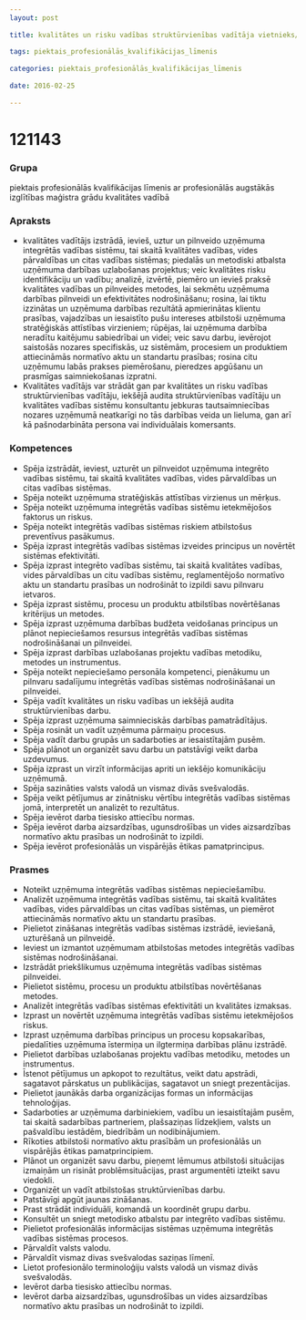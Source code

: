 ```yaml
---
layout: post
    
title: kvalitātes un risku vadības struktūrvienības vadītāja vietnieks/ direktora vietnieks
    
tags: piektais_profesionālās_kvalifikācijas_līmenis
    
categories: piektais_profesionālās_kvalifikācijas_līmenis
    
date: 2016-02-25
    
---
```

# 121143

### Grupa
piektais profesionālās kvalifikācijas līmenis ar profesionālās augstākās izglītības maģistra grādu kvalitātes vadībā

### Apraksts

* kvalitātes vadītājs izstrādā, ievieš, uztur un pilnveido uzņēmuma integrētās vadības sistēmu, tai skaitā kvalitātes vadības, vides pārvaldības un citas vadības sistēmas; piedalās un metodiski atbalsta uzņēmuma darbības uzlabošanas projektus; veic kvalitātes risku identifikāciju un vadību; analizē, izvērtē, piemēro un ievieš praksē kvalitātes vadības un pilnveides metodes, lai sekmētu uzņēmuma darbības pilnveidi un efektivitātes nodrošināšanu; rosina, lai tiktu izzinātas un uzņēmuma darbības rezultātā apmierinātas klientu prasības, vajadzības un iesaistīto pušu intereses atbilstoši uzņēmuma stratēģiskās attīstības virzieniem; rūpējas, lai uzņēmuma darbība neradītu kaitējumu sabiedrībai un videi; veic savu darbu, ievērojot saistošās nozares specifiskās, uz sistēmām, procesiem un produktiem attiecināmās normatīvo aktu un standartu prasības; rosina citu uzņēmumu labās prakses piemērošanu, pieredzes apgūšanu un prasmīgas saimniekošanas izpratni.
* Kvalitātes vadītājs var strādāt gan par kvalitātes un risku vadības struktūrvienības vadītāju, iekšējā audita struktūrvienības vadītāju un kvalitātes vadības sistēmu konsultantu jebkuras tautsaimniecības nozares uzņēmumā neatkarīgi no tās darbības veida un lieluma, gan arī kā pašnodarbināta persona vai individuālais komersants.

### Kompetences

* Spēja izstrādāt, ieviest, uzturēt un pilnveidot uzņēmuma integrēto vadības sistēmu, tai skaitā kvalitātes vadības, vides pārvaldības un citas vadības sistēmas.
* Spēja noteikt uzņēmuma stratēģiskās attīstības virzienus un mērķus.
* Spēja noteikt uzņēmuma integrētās vadības sistēmu ietekmējošos faktorus un riskus.
* Spēja noteikt integrētās vadības sistēmas riskiem atbilstošus preventīvus pasākumus.
* Spēja izprast integrētās vadības sistēmas izveides principus un novērtēt sistēmas efektivitāti.
* Spēja izprast integrēto vadības sistēmu, tai skaitā kvalitātes vadības, vides pārvaldības un citu vadības sistēmu, reglamentējošo normatīvo aktu un standartu prasības un nodrošināt to izpildi savu pilnvaru ietvaros.
* Spēja izprast sistēmu, procesu un produktu atbilstības novērtēšanas kritērijus un metodes.
* Spēja izprast uzņēmuma darbības budžeta veidošanas principus un plānot nepieciešamos resursus integrētās vadības sistēmas nodrošināšanai un pilnveidei.
* Spēja izprast darbības uzlabošanas projektu vadības metodiku, metodes un instrumentus.
* Spēja noteikt nepieciešamo personāla kompetenci, pienākumu un pilnvaru sadalījumu integrētās vadības sistēmas nodrošināšanai un pilnveidei.
* Spēja vadīt kvalitātes un risku vadības un iekšējā audita struktūrvienības darbu.
* Spēja izprast uzņēmuma saimnieciskās darbības pamatrādītājus.
* Spēja rosināt un vadīt uzņēmuma pārmaiņu procesus.
* Spēja vadīt darbu grupās un sadarboties ar iesaistītajām pusēm.
* Spēja plānot un organizēt savu darbu un patstāvīgi veikt darba uzdevumus.
* Spēja izprast un virzīt informācijas apriti un iekšējo komunikāciju uzņēmumā.
* Spēja sazināties valsts valodā un vismaz divās svešvalodās.
* Spēja veikt pētījumus ar zinātnisku vērtību integrētās vadības sistēmas jomā, interpretēt un analizēt to rezultātus.
* Spēja ievērot darba tiesisko attiecību normas.
* Spēja ievērot darba aizsardzības, ugunsdrošības un vides aizsardzības normatīvo aktu prasības un nodrošināt to izpildi.
* Spēja ievērot profesionālās un vispārējās ētikas pamatprincipus.

### Prasmes 
* Noteikt uzņēmuma integrētās vadības sistēmas nepieciešamību.
* Analizēt uzņēmuma integrētās vadības sistēmu, tai skaitā kvalitātes vadības, vides pārvaldības un citas vadības sistēmas, un piemērot attiecināmās normatīvo aktu un standartu prasības.
* Pielietot zināšanas integrētās vadības sistēmas izstrādē, ieviešanā, uzturēšanā un pilnveidē.
* Ieviest un izmantot uzņēmumam atbilstošas metodes integrētās vadības sistēmas nodrošināšanai.
* Izstrādāt priekšlikumus uzņēmuma integrētās vadības sistēmas pilnveidei.
* Pielietot sistēmu, procesu un produktu atbilstības novērtēšanas metodes.
* Analizēt integrētās vadības sistēmas efektivitāti un kvalitātes izmaksas.
* Izprast un novērtēt uzņēmuma integrētās vadības sistēmu ietekmējošos riskus.
* Izprast uzņēmuma darbības principus un procesu kopsakarības, piedalīties uzņēmuma īstermiņa un ilgtermiņa darbības plānu izstrādē.
* Pielietot darbības uzlabošanas projektu vadības metodiku, metodes un instrumentus.
* Īstenot pētījumus un apkopot to rezultātus, veikt datu apstrādi, sagatavot pārskatus un publikācijas, sagatavot un sniegt prezentācijas.
* Pielietot jaunākās darba organizācijas formas un informācijas tehnoloģijas.
* Sadarboties ar uzņēmuma darbiniekiem, vadību un iesaistītajām pusēm, tai skaitā sadarbības partneriem, plašsaziņas līdzekļiem, valsts un pašvaldību iestādēm, biedrībām un nodibinājumiem.
* Rīkoties atbilstoši normatīvo aktu prasībām un profesionālās un vispārējās ētikas pamatprincipiem.
* Plānot un organizēt savu darbu, pieņemt lēmumus atbilstoši situācijas izmaiņām un risināt problēmsituācijas, prast argumentēti izteikt savu viedokli.
* Organizēt un vadīt atbilstošas struktūrvienības darbu.
* Patstāvīgi apgūt jaunas zināšanas.
* Prast strādāt individuāli, komandā un koordinēt grupu darbu.
* Konsultēt un sniegt metodisko atbalstu par integrēto vadības sistēmu.
* Pielietot profesionālās informācijas sistēmas uzņēmuma integrētās vadības sistēmas procesos.
* Pārvaldīt valsts valodu.
* Pārvaldīt vismaz divas svešvalodas saziņas līmenī.
* Lietot profesionālo terminoloģiju valsts valodā un vismaz divās svešvalodās.
* Ievērot darba tiesisko attiecību normas.
* Ievērot darba aizsardzības, ugunsdrošības un vides aizsardzības normatīvo aktu prasības un nodrošināt to izpildi.